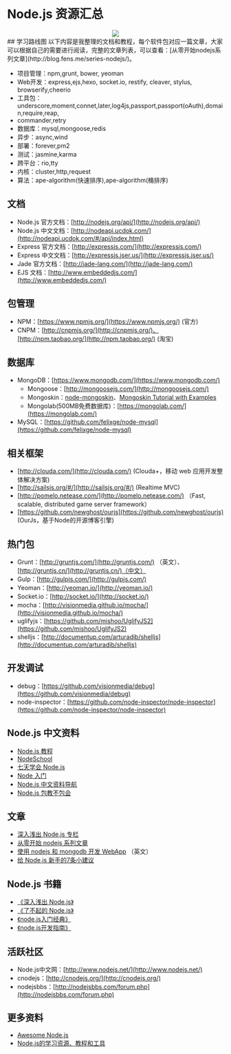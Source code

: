 # Node.js 资源汇总
<div style="text-align:center;">
<img src="http://blog.fens.me/wp-content/uploads/2013/05/nodejs-1.png" />
</div>
## 学习路线图
以下内容是我整理的文档和教程，每个软件包对应一篇文章，大家可以根据自己的需要进行阅读，完整的文章列表，可以查看：[从零开始nodejs系列文章](http://blog.fens.me/series-nodejs/)。

* 项目管理：npm,grunt, bower, yeoman
* Web开发：express,ejs,hexo, socket.io, restify, cleaver, stylus, browserify,cheerio
* 工具包：underscore,moment,connet,later,log4js,passport,passport(oAuth),domain,require,reap,
* commander,retry
* 数据库：mysql,mongoose,redis
* 异步：async,wind
* 部署：forever,pm2
* 测试：jasmine,karma
* 跨平台：rio,tty
* 内核：cluster,http,request
* 算法：ape-algorithm(快速排序),ape-algorithm(桶排序)

## 文档

* Node.js 官方文档：[http://nodejs.org/api/](http://nodejs.org/api/)
* Node.js 中文文档：[http://nodeapi.ucdok.com/](http://nodeapi.ucdok.com/#/api/index.html)
* Express 官方文档：[http://expressjs.com/](http://expressjs.com/)
* Express 中文文档：[http://expressjs.jser.us/](http://expressjs.jser.us/)
* Jade 官方文档：[http://jade-lang.com/](http://jade-lang.com/)
* EJS 文档：[http://www.embeddedjs.com/](http://www.embeddedjs.com/)

## 包管理

* NPM：[https://www.npmjs.org/](https://www.npmjs.org/) (官方)
* CNPM：[http://cnpmjs.org/](http://cnpmjs.org/)、[http://npm.taobao.org/](http://npm.taobao.org/) (淘宝)

## 数据库

* MongoDB：[https://www.mongodb.com/](https://www.mongodb.com/)
	* Mongoose：[http://mongoosejs.com/](http://mongoosejs.com/)
	* Mongoskin：[node-mongoskin](https://github.com/kissjs/node-mongoskin)、[Mongoskin Tutorial with Examples](http://www.hacksparrow.com/mongoskin-tutorial-with-examples.html)
	* Mongolab(500MB免费数据库)：[https://mongolab.com/](https://mongolab.com/)
* MySQL：[https://github.com/felixge/node-mysql](https://github.com/felixge/node-mysql)

## 相关框架

* [http://clouda.com/](http://clouda.com/) (Clouda+，移动 web 应用开发整体解决方案)
* [http://sailsjs.org/#/](http://sailsjs.org/#/) (Realtime MVC)
* [http://pomelo.netease.com/](http://pomelo.netease.com/) （Fast, scalable, distributed game server framework）
* [https://github.com/newghost/ourjs](https://github.com/newghost/ourjs) (OurJs，基于Node的开源博客引擎)

## 热门包

* Grunt：[http://gruntjs.com/](http://gruntjs.com/) （英文）、[http://gruntjs.cn/](http://gruntjs.cn/)（中文）
* Gulp：[http://gulpjs.com/](http://gulpjs.com/)
* Yeoman：[http://yeoman.io/](http://yeoman.io/)
* Socket.io：[http://socket.io/](http://socket.io/)
* mocha：[http://visionmedia.github.io/mocha/](http://visionmedia.github.io/mocha/)
* uglifyjs：[https://github.com/mishoo/UglifyJS2](https://github.com/mishoo/UglifyJS2)
* shelljs：[http://documentup.com/arturadib/shelljs](http://documentup.com/arturadib/shelljs)

## 开发调试

* debug：[https://github.com/visionmedia/debug](https://github.com/visionmedia/debug)
* node-inspector：[https://github.com/node-inspector/node-inspector](https://github.com/node-inspector/node-inspector)

## Node.js 中文资料

* [Node.js 教程](http://www.runoob.com/nodejs/nodejs-tutorial.html)
* [NodeSchool](http://nodeschool.io/zh-cn/)
* [七天学会 Node.js](http://nqdeng.github.io/7-days-nodejs/)
* [Node 入门](http://www.nodebeginner.org/index-zh-cn.html)
* [Node.js 中文资料导航](https://github.com/youyudehexie/node123)
* [Node.js 包教不包会](https://github.com/alsotang/node-lessons)

## 文章

* [深入浅出 Node.js 专栏](http://www.infoq.com/cn/master-nodejs/articles/)
* [从零开始 nodejs 系列文章](http://blog.fens.me/series-nodejs/)
* [使用 nodejs 和 mongodb 开发 WebApp](http://dailyjs.com/tags.html#lmawa) （英文）
* [给 Node.js 新手的7条小建议](http://cnodejs.org/topic/525216a3f29c7bbd3c877cbf)

## Node.js 书籍

* [《深入浅出 Node.js》](http://book.douban.com/subject/25768396/)
* [《了不起的 Node.js》](http://book.douban.com/subject/25767596/)
* [《node.js入门经典》](http://book.douban.com/subject/23780706/)
* [《node.js开发指南》](http://book.douban.com/subject/10789820/)

## 活跃社区

* Node.js中文网：[http://www.nodejs.net/](http://www.nodejs.net/)
* cnodejs：[http://cnodejs.org/](http://cnodejs.org/)
* nodejsbbs：[http://nodejsbbs.com/forum.php](http://nodejsbbs.com/forum.php)

## 更多资料

* [Awesome Node.js](https://github.com/sindresorhus/awesome-nodejs)
* [Node.js的学习资源、教程和工具](http://blog.jobbole.com/75084/)
